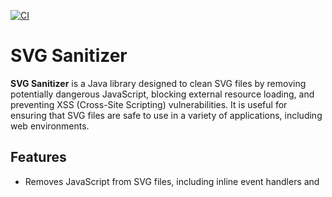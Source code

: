 [![CI](https://github.com/Borewit/svg-sanitizer/actions/workflows/ci.yml/badge.svg)](https://github.com/Borewit/svg-sanitizer/actions/workflows/ci.yml)

# SVG Sanitizer

**SVG Sanitizer** is a Java library designed to clean SVG files by removing potentially dangerous JavaScript, blocking
external resource loading, and preventing XSS (Cross-Site Scripting) vulnerabilities. It is useful for ensuring that SVG
files are safe to use in a variety of applications, including web environments.

## Features

* Removes JavaScript from SVG files, including inline event handlers and <script> tags.
* Blocks loading of external resources, including href and xlink:href attributes pointing to external URLs.
* Prevents XSS vulnerabilities by sanitizing dangerous elements and attributes.
* Can be integrated easily into Java projects as a library.

## Usage

### Maven Dependency

To use the SVG Sanitizer in your Java project, include the following Maven dependency:

```xml

<dependency>
    <groupId>io.github.borewit</groupId>
    <artifactId>svg-sanitizer</artifactId>
    <version>0.1.0</version>
</dependency>
```

```java
import io.github.borewit.sanitize.SVGSanitizer;

public class Main {
    public static void main(String[] args) {
        String svgContent = "<svg>...</svg>"; // Your SVG content here
        try {
            SVGSanitizer svgSanitizer = new SVGSanitizer();
            String sanitizedSvg = svgSanitizer.sanitize(svgContent);
            System.out.println("Sanitized SVG: " + sanitizedSvg);
        } catch (Exception e) {
            e.printStackTrace();
        }
    }
}
```

### Available Methods

```java
public static String sanitize(String svgContent)
```

```java
public static void sanitize(InputStream is, OutputStream os)
```

## License
This project is licensed under the [MIT License](LICENSE.txt)
